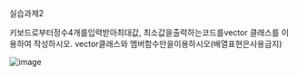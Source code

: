 실습과제2

키보드로부터정수4개를입력받아최대값, 최소값을출력하는코드를vector 클래스를 이용하여 작성하시오. vector클래스와 멤버함수만을이용하시오(배열표현은사용금지)

![image](https://github.com/user-attachments/assets/f534bb2f-6314-464a-9630-8df6841cf1a5)

